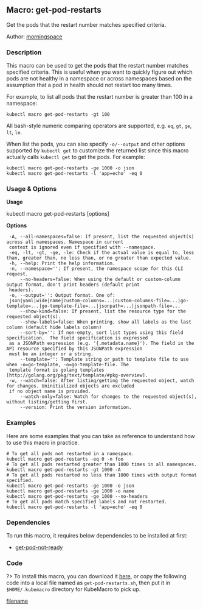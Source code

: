 ## Macro: get-pod-restarts

Get the pods that the restart number matches specified criteria.

Author: [morningspace](https://github.com/morningspace/)

<!-- tabs:start -->

### **Description**


This macro can be used to get the pods that the restart number matches specified criteria. This
is useful when you want to quickly figure out which pods are not healthy in a namespace or across
namespaces based on the assumption that a pod in health should not restart too many times.

For example, to list all pods that the restart number is greater than 100 in a namespace:
```shell
kubectl macro get-pod-restarts -gt 100
```

All bash-style numeric comparing operators are supported, e.g. `eq`, `gt`, `ge`, `lt`, `le`.

When list the pods, you can also specify `-o/--output` and other options supported by `kubectl get`
to customize the returned list since this macro actually calls `kubectl get` to get the pods. For
example:
```shell
kubectl macro get-pod-restarts -ge 1000 -o json
kubectl macro get-pod-restarts -l 'app=echo' -eq 0
```



### **Usage & Options**

**Usage**

kubectl macro get-pod-restarts [options]

**Options**

```
 -A, --all-namespaces=false: If present, list the requested object(s) across all namespaces. Namespace in current
 context is ignored even if specified with --namespace.
 -eq, -lt, -gt, -ge, -le: Check if the actual value is equal to, less than, greater than, no less than, or no greater than expected value.
 -h, --help: Print the help information.
 -n, --namespace='': If present, the namespace scope for this CLI request.
     --no-headers=false: When using the default or custom-column output format, don't print headers (default print
 headers).
 -o, --output='': Output format. One of:
 json|yaml|wide|name|custom-columns=...|custom-columns-file=...|go-template=...|go-template-file=...|jsonpath=...|jsonpath-file=...
     --show-kind=false: If present, list the resource type for the requested object(s).
     --show-labels=false: When printing, show all labels as the last column (default hide labels column)
     --sort-by='': If non-empty, sort list types using this field specification.  The field specification is expressed
 as a JSONPath expression (e.g. '{.metadata.name}'). The field in the API resource specified by this JSONPath expression
 must be an integer or a string.
     --template='': Template string or path to template file to use when -o=go-template, -o=go-template-file. The
 template format is golang templates [http://golang.org/pkg/text/template/#pkg-overview].
 -w, --watch=false: After listing/getting the requested object, watch for changes. Uninitialized objects are excluded
 if no object name is provided.
     --watch-only=false: Watch for changes to the requested object(s), without listing/getting first.
     --version: Print the version information.

```

### **Examples**

Here are some examples that you can take as reference to understand how to use this macro in practice.
```shell
# To get all pods not restarted in a namespace.
kubectl macro get-pod-restarts -eq 0 -n foo
# To get all pods restarted greater than 1000 times in all namespaces.
kubectl macro get-pod-restarts -gt 1000 -A
# To get all pods restarted no less than 1000 times with output format specified.
kubectl macro get-pod-restarts -ge 1000 -o json
kubectl macro get-pod-restarts -ge 1000 -o name
kubectl macro get-pod-restarts -ge 1000 --no-headers
# To get all pods match specified labels and not restarted.
kubectl macro get-pod-restarts -l 'app=echo' -eq 0

```

### **Dependencies**

To run this macro, it requires below dependencies to be installed at first:

* [get-pod-not-ready](docs/get-pod-not-ready.md)

### **Code**

?> To install this macro, you can download it [here](bin/get-pod-restarts.sh ':ignore get-pod-restarts'), or copy the following code into a local file named as `get-pod-restarts.sh`, then put it in `$HOME/.kubemacro` directory for KubeMacro to pick up.

[filename](../bin/get-pod-restarts.sh ':include :type=code shell')

<!-- tabs:end -->
